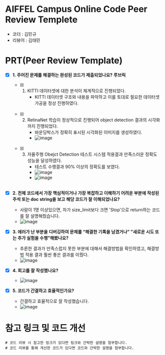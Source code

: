 # AIFFEL Campus Online Code Peer Review Templete
- 코더 : 김민규
- 리뷰어 : 김태민


# PRT(Peer Review Template)
- [x]  **1. 주어진 문제를 해결하는 완성된 코드가 제출되었나요?**
    **루브릭**
    - [x] 1. KITTI 데이터셋에 대한 분석이 체계적으로 진행되었다.<BR/>
          - KITTI 데이터셋 구조와 내용을 파악하고 이를 토대로 필요한 데이터셋 가공을 정상 진행하였다.<BR/><BR/>
    - [x] 2. RetinaNet 학습이 정상적으로 진행되어 object detection 결과의 시각화까지 진행되었다.<BR/>
          - 바운딩박스가 정확히 표시된 시각화된 이미지를 생성하였다.<BR/>
          - ![image](https://github.com/mkk4726/Aiffel/assets/29370771/562a9a4c-e835-4822-b6fb-a2ceb8bbcf6d)<BR/><BR/>

    - [x] 3. 자율주행 Obejct Detection 테스트 시스템 적용결과 만족스러운 정확도 성능을 달성하였다.<BR/>
          - 테스트 수행결과 90% 이상의 정확도를 보였다.<BR/>
          - ![image](https://github.com/mkk4726/Aiffel/assets/29370771/9f905b38-d3e3-4ec1-ac10-ba1b875c818c)<BR/>
          - ![image](https://github.com/mkk4726/Aiffel/assets/29370771/245b7e1e-17f7-4a9f-b341-a315d74414cf)<BR/><BR/>

    
- [x]  **2. 전체 코드에서 가장 핵심적이거나 가장 복잡하고 이해하기 어려운 부분에 작성된 
주석 또는 doc string을 보고 해당 코드가 잘 이해되었나요?**
    - 사람이 1명 이상있으면, 차가 size_limit보다 크면 'Stop'으로 return하는 코드를 잘 설명해줬습니다.
    - ![image](https://github.com/mkk4726/Aiffel/assets/29370771/896c40e5-6748-4b87-833d-fb8b3dcc3a81)

        
- [x]  **3. 에러가 난 부분을 디버깅하여 문제를 “해결한 기록을 남겼거나” 
”새로운 시도 또는 추가 실험을 수행”해봤나요?**
    - 추론한 결과가 만족스럽지 못한 부분에 대해서 해결방법을 확인하였고, 해결방법 적용 결과 훨씬 좋은 결과를 이뤘다.
    - ![image](https://github.com/mkk4726/Aiffel/assets/29370771/077b6f38-bfb5-4955-8769-0fb10aaf0eed)

        
- [x]  **4. 회고를 잘 작성했나요?**
    - ![image](https://github.com/mkk4726/Aiffel/assets/29370771/189e1e1b-fa2b-486d-a3d0-44113caa58fc)

        
- [x]  **5. 코드가 간결하고 효율적인가요?**
    - 간결하고 효율적으로 잘 작성했습니다.
    - ![image](https://github.com/mkk4726/Aiffel/assets/29370771/07d82ff6-18f3-498e-88b9-2fedddcd19fc)



# 참고 링크 및 코드 개선
```
# 코드 리뷰 시 참고한 링크가 있다면 링크와 간략한 설명을 첨부합니다.
# 코드 리뷰를 통해 개선한 코드가 있다면 코드와 간략한 설명을 첨부합니다.
```

